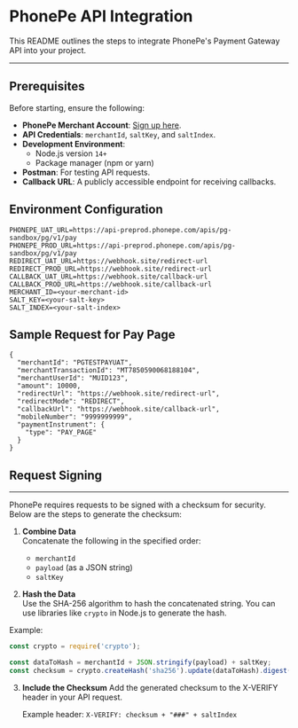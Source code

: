 # PhonePe API Integration

This README outlines the steps to integrate PhonePe's Payment Gateway API into your project.

---

## Prerequisites

Before starting, ensure the following:

- **PhonePe Merchant Account**: [Sign up here](https://developer.phonepe.com/).
- **API Credentials**: `merchantId`, `saltKey`, and `saltIndex`.
- **Development Environment**:
  - Node.js version `14+`
  - Package manager (npm or yarn)
- **Postman**: For testing API requests.
- **Callback URL**: A publicly accessible endpoint for receiving callbacks.

## Environment Configuration

```
PHONEPE_UAT_URL=https://api-preprod.phonepe.com/apis/pg-sandbox/pg/v1/pay
PHONEPE_PROD_URL=https://api-preprod.phonepe.com/apis/pg-sandbox/pg/v1/pay
REDIRECT_UAT_URL=https://webhook.site/redirect-url
REDIRECT_PROD_URL=https://webhook.site/redirect-url
CALLBACK_UAT_URL=https://webhook.site/callback-url
CALLBACK_PROD_URL=https://webhook.site/callback-url
MERCHANT_ID=<your-merchant-id>
SALT_KEY=<your-salt-key>
SALT_INDEX=<your-salt-index>
```

## Sample Request for Pay Page

```
{
  "merchantId": "PGTESTPAYUAT",
  "merchantTransactionId": "MT7850590068188104",
  "merchantUserId": "MUID123",
  "amount": 10000,
  "redirectUrl": "https://webhook.site/redirect-url",
  "redirectMode": "REDIRECT",
  "callbackUrl": "https://webhook.site/callback-url",
  "mobileNumber": "9999999999",
  "paymentInstrument": {
    "type": "PAY_PAGE"
  }
}
```

## Request Signing
------------------

PhonePe requires requests to be signed with a checksum for security. Below are the steps to generate the checksum:

1. **Combine Data**  
   Concatenate the following in the specified order:
   - `merchantId`
   - `payload` (as a JSON string)
   - `saltKey`  

2. **Hash the Data**  
Use the SHA-256 algorithm to hash the concatenated string. You can use libraries like `crypto` in Node.js to generate the hash.  

Example:  
```javascript
const crypto = require('crypto');

const dataToHash = merchantId + JSON.stringify(payload) + saltKey;
const checksum = crypto.createHash('sha256').update(dataToHash).digest('hex');
```

3. **Include the Checksum**
    Add the generated checksum to the X-VERIFY header in your API request.
    
    Example header:
    ```X-VERIFY: checksum + "###" + saltIndex```



